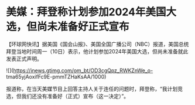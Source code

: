 # 美媒：拜登称计划参加2024年美国大选，但尚未准备好正式宣布

【环球网快讯】据美国《国会山报》、美国全国广播公司（NBC）报道，美国总统拜登当地时间周一（10日）表示，他计划参加2024年美国大选，但尚未准备就此发表正式声明。

![](https://inews.gtimg.com/om_bt/OD3cgQpz_RWKZnWe_o-
tma65yjAoxifFc9E-pmmTZHaKsAA/1000)

报道称，在当天美媒节目上回答主持人关于连任的问题时，拜登称，“我计划竞选，但我们还没有准备好（正式）宣布（这一决定）”。

